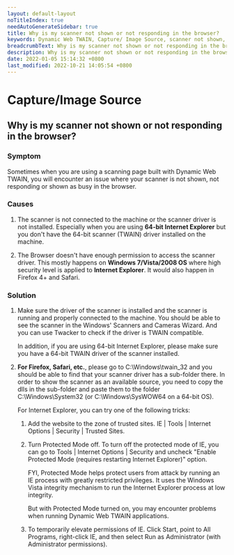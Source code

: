 ```yaml
---
layout: default-layout
noTitleIndex: true
needAutoGenerateSidebar: true
title: Why is my scanner not shown or not responding in the browser?
keywords: Dynamic Web TWAIN, Capture/ Image Source, scanner not shown, scanner not responding
breadcrumbText: Why is my scanner not shown or not responding in the browser?
description: Why is my scanner not shown or not responding in the browser?
date: 2022-01-05 15:14:32 +0800
last_modified: 2022-10-21 14:05:54 +0800
---
```


# Capture/Image Source

## Why is my scanner not shown or not responding in the browser?

### Symptom

Sometimes when you are using a scanning page built with Dynamic Web TWAIN, you will encounter an issue where your scanner is not shown, not responding or shown as busy in the browser.

### Causes

1. The scanner is not connected to the machine or the scanner driver is not installed.
   Especially when you are using **64-bit Internet Explorer** but you don't have the 64-bit scanner (TWAIN) driver installed on the machine.

2. The Browser doesn't have enough permission to access the scanner driver.
   This mostly happens on **Windows 7/Vista/2008 OS** where high security level is applied to **Internet Explorer**. It would also happen in Firefox 4+ and Safari.

### Solution

1. Make sure the driver of the scanner is installed and the scanner is running and properly connected to the machine. You should be able to see the scanner in the Windows' Scanners and Cameras Wizard. And you can use Twacker to check if the driver is TWAIN compatible.

   In addition, if you are using 64-bit Internet Explorer, please make sure you have a 64-bit TWAIN driver of the scanner installed.

2. **For Firefox, Safari, etc.**, please go to C:\Windows\twain_32 and you should be able to find that your scanner driver has a sub-folder there. In order to show the scanner as an available source, you need to copy the dlls in the sub-folder and paste them to the folder C:\Windows\System32 (or C:\Windows\SysWOW64 on a 64-bit OS).

   For Internet Explorer, you can try one of the following tricks:
     1. Add the website to the zone of trusted sites.
       IE | Tools | Internet Options | Security | Trusted Sites.
       
     2. Turn Protected Mode off.
        To turn off the protected mode of IE, you can go to Tools | Internet Options | Security and uncheck "Enable Protected Mode (requires restarting Internet Explorer)" option.

        FYI, Protected Mode helps protect users from attack by running an IE process with greatly restricted privileges. It uses the Windows Vista integrity mechanism to run the        Internet Explorer process at low integrity.

        But with Protected Mode turned on, you may encounter problems when running Dynamic Web TWAIN applications.
     
     3. To temporarily elevate permissions of IE.
        Click Start, point to All Programs, right-click IE, and then select Run as Administrator (with Administrator permissions).

